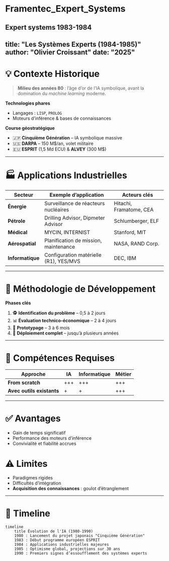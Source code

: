 # Framentec_Expert_Systems
Expert systems  1983-1984
---
title: "Les Systèmes Experts (1984-1985)"
author: "Olivier Croissant"
date: "2025"
---

# 💡 Contexte Historique

> **Milieu des années 80** : l’âge d’or de l’IA symbolique, avant la domination du *machine learning* moderne.

**Technologies phares**  
- Langages : `LISP`, `PROLOG`  
- Moteurs d’inférence & bases de connaissances

**Course géostratégique**
- 🇯🇵 **Cinquième Génération** – IA symbolique massive  
- 🇺🇸 **DARPA** – 150 M$/an, volet militaire  
- 🇪🇺 **ESPRIT** (1,5 Md ECU) & **ALVEY** (300 M$)

---

# 🏭 Applications Industrielles

| Secteur       | Exemple d’application                     | Acteurs clés |
|---------------|--------------------------------------------|-------------|
| **Énergie**   | Surveillance de réacteurs nucléaires       | Hitachi, Framatome, CEA |
| **Pétrole**   | Drilling Advisor, Dipmeter Advisor         | Schlumberger, ELF |
| **Médical**   | MYCIN, INTERNIST                           | Stanford, MIT |
| **Aérospatial**| Planification de mission, maintenance     | NASA, RAND Corp. |
| **Informatique** | Configuration matérielle (R1), YES/MVS  | DEC, IBM |

---

# 🔧 Méthodologie de Développement

**Phases clés**  
1. 🕵 **Identification du problème** – 0,5 à 2 jours  
2. 📊 **Évaluation technico-économique** – 2 à 4 jours  
3. 🧪 **Prototypage** – 3 à 6 mois  
4. 🚀 **Déploiement complet** – jusqu’à plusieurs années

---

# 🧠 Compétences Requises

| Approche                  | IA  | Informatique | Métier |
|---------------------------|-----|--------------|--------|
| **From scratch**          | +++ | +++          | +++    |
| **Avec outils existants** |  +  |  +           | +++    |

---

# ✅ Avantages

- Gain de temps significatif  
- Performance des moteurs d’inférence  
- Convivialité et fiabilité accrues

# ⚠️ Limites

- Paradigmes rigides  
- Difficultés d’intégration  
- **Acquisition des connaissances** : goulot d’étranglement

---

# 📅 Timeline

```mermaid
timeline
    title Évolution de l'IA (1980-1990)
    1980 : Lancement du projet japonais "Cinquième Génération"
    1983 : Début programme européen ESPRIT
    1984 : Applications industrielles majeures
    1985 : Optimisme global, projections sur 30 ans
    1990 : Premiers signes d’essoufflement des systèmes experts
